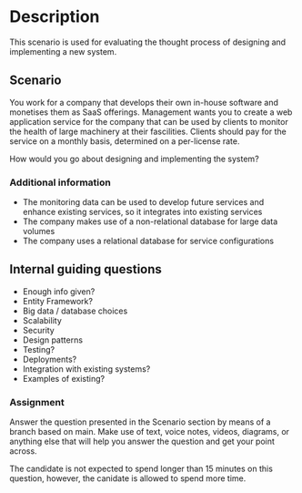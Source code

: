 # Description
This scenario is used for evaluating the thought process of designing and implementing a new system.

## Scenario
You work for a company that develops their own in-house software and monetises them as SaaS offerings.
Management wants you to create a web application service for the company that can be used by clients to monitor the health 
of large machinery at their fascilities. Clients should pay for the service on a monthly basis, determined on a per-license rate.

How would you go about designing and implementing the system?

### Additional information
 - The monitoring data can be used to develop future services and enhance existing services, so it integrates into existing services
 - The company makes use of a non-relational database for large data volumes
 - The company uses a relational database for service configurations


## Internal guiding questions
 - Enough info given?
 - Entity Framework?
 - Big data / database choices
 - Scalability
 - Security
 - Design patterns
 - Testing?
 - Deployments?
 - Integration with existing systems?
 - Examples of existing?
 
 ### Assignment
 Answer the question presented in the Scenario section by means of a branch based on main. 
 Make use of text, voice notes, videos, diagrams, or anything else that will help you answer the question
 and get your point across.

The candidate is not expected to spend longer than 15 minutes on this question, however, the canidate is allowed to spend more time.
